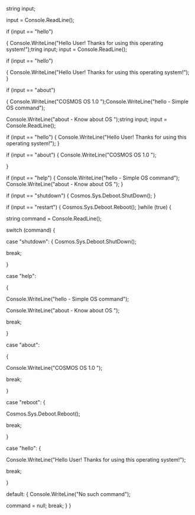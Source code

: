 string input;

input = Console.ReadLine();

if (input == "hello")

{ Console.WriteLine("Hello User! Thanks for using this operating system!");tring input;
input = Console.ReadLine();

if (input == "hello")

{ Console.WriteLine("Hello User! Thanks for using this operating system!"); }

if (input == "about")

{ Console.WriteLine("COSMOS OS 1.0 ");Console.WriteLine("hello - Simple OS command");

Console.WriteLine("about - Know about OS ");string input;
input = Console.ReadLine();

if (input == "hello") { Console.WriteLine("Hello User! Thanks for using this operating system!"); }

if (input == "about") { Console.WriteLine("COSMOS OS 1.0 ");

}

if (input == "help") { Console.WriteLine("hello - Simple OS command"); Console.WriteLine("about - Know about OS "); }

if (input == "shutdown") { Cosmos.Sys.Deboot.ShutDown(); }

if (input == "restart") { Cosmos.Sys.Deboot.Reboot(); }while (true)
{

string command = Console.ReadLine();

switch (command) {

case "shutdown": { Cosmos.Sys.Deboot.ShutDown();

break;

}

case "help":

{

Console.WriteLine("hello - Simple OS command");

Console.WriteLine("about - Know about OS ");

break;

}

case "about":

{

Console.WriteLine("COSMOS OS 1.0 ");

break;

}

case "reboot": {

Cosmos.Sys.Deboot.Reboot();

break;

}

case "hello": {

Console.WriteLine("Hello User! Thanks for using this operating system!");

break;

}

default: { Console.WriteLine("No such command");

command = null; break; } }
